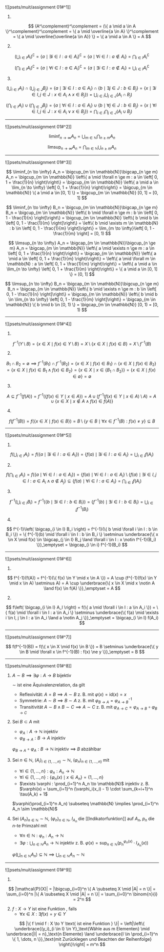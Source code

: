 ![[psets/muit/assignment 01#^1]]

1. 

$$
	(A^\complement)^\complement = (\{ a \mid a \in A \}^\complement)^\complement = \{ a \mid \overline{a \in A} \}^\complement = \{ a \mid \overline{\overline{a \in A}} \} = \{ a \mid a \in A \} = A
$$

2. 

$$
	\left( \bigcup_{i \in I} A_i \right)^\complement = \{ a \mid \exists i \in I : a \in A_i \}^\complement = \{ a \mid \forall i \in I : a \notin A_i \} = \bigcap_{i \in I} A_i^\complement
$$

$$
	\left( \bigcap_{i \in I} A_i \right)^\complement = \{ a \mid \forall i \in I : a \in A_i \}^\complement = \{ a \mid \exists i \in I : a \notin A_i \} = \bigcup_{i \in I} A_i^\complement
$$

3. 

$$
	\left( \bigcup_{i \in I} A_i \right) \cap \left( \bigcup_{j \in J} B_j \right) = \{ a \mid \exists i \in I : a \in A_i \} \cap \{ b \mid \exists j \in J : b \in B_j \} = \{ x \mid \exists i \in I, j \in J : x \in A_i \land x \in B_j \} ) = \bigcup_{i \in I}\bigcup_{j \in J} (A_i \cap B_j)
$$

$$
	\left( \bigcap_{i \in I} A_i \right) \cup \left( \bigcap_{j \in J} B_j \right) = \{ a \mid \forall i \in I : a \in A_i \} \cup \{ b \mid \forall j \in J : b \in B_j \} = \{ x \mid \forall i \in I, j \in J : x \in A_i \lor x \in B_j \} ) = \bigcap_{i \in I}\bigcap_{j \in J} (A_i \cup B_j)
$$

---

![[psets/muit/assignment 01#^2]]

$$
	\liminf_{n \to \infty} A_n = \bigcup_{m \in \mathbb{N}}\bigcap_{n \ge m} A_n
$$

$$
	\limsup_{n \to \infty} A_n = \bigcap_{m \in \mathbb{N}}\bigcup_{n \ge m} A_n
$$

---

![[psets/muit/assignment 01#^3]]

$$
	\liminf_{n \to \infty} A_n = \bigcup_{m \in \mathbb{N}}\bigcap_{n \ge m} A_n = \bigcup_{m \in \mathbb{N}} \left\{ a \mid \forall n \ge m : a \in \left[ 0, 1 + \frac{1}{n} \right)\right\} = \bigcup_{m \in \mathbb{N}} \left\{ a \mid a \in \lim_{n \to \infty} \left[ 0, 1 + \frac{1}{n} \right)\right\} = \bigcup_{m \in \mathbb{N}} \{ a \mid a \in [0, 1] \} = \bigcup_{m \in \mathbb{N}} [0, 1] = [0, 1]
$$

$$
	\liminf_{n \to \infty} B_n = \bigcup_{m \in \mathbb{N}}\bigcap_{n \ge m} B_n = \bigcup_{m \in \mathbb{N}} \left\{ b \mid \forall n \ge m : b \in \left[ 0, 1 - \frac{1}{n} \right]\right\} = \bigcup_{m \in \mathbb{N}} \left\{ b \mid b \in \left[ 0, 1 - \frac{1}{m} \right]\right\} = \left\{ b \mid \exists m \in \mathbb{N} : b \in  \left[ 0, 1 - \frac{1}{m} \right]\right\} = \lim_{m \to \infty}\left[ 0, 1 - \frac{1}{m} \right] = [0, 1)
$$

$$
	\limsup_{n \to \infty} A_n = \bigcap_{m \in \mathbb{N}}\bigcup_{n \ge m} A_n = \bigcap_{m \in \mathbb{N}} \left\{ a \mid \exists n \ge m : a \in \left[ 0, 1 + \frac{1}{n} \right)\right\} = \bigcap_{m \in \mathbb{N}} \left\{ a \mid a \in \left[ 0, 1 + \frac{1}{m} \right)\right\} = \left\{ a \mid \forall m \in \mathbb{N} : a \in \left[ 0, 1 + \frac{1}{m} \right)\right\} = \left\{ a \mid a \in \lim_{n \to \infty} \left[ 0, 1 + \frac{1}{m} \right)\right\} = \{ a \mid a \in [0, 1] \} = [0, 1]
$$

$$
	\limsup_{n \to \infty} B_n = \bigcap_{m \in \mathbb{N}}\bigcup_{n \ge m} B_n = \bigcap_{m \in \mathbb{N}} \left\{ b \mid \exists n \ge m : b \in \left[ 0, 1 - \frac{1}{n} \right]\right\} = \bigcap_{m \in \mathbb{N}} \left\{ b \mid b \in \lim_{n \to \infty} \left[ 0, 1 - \frac{1}{m} \right]\right\} = \bigcap_{m \in \mathbb{N}} \{ b \mid b \in [0, 1) \} = \bigcap_{m \in \mathbb{N}} [0, 1) = [0, 1)
$$

---

![[psets/muit/assignment 01#^4]]

1. 

$$
	f^{-1}(Y \setminus B) = \{ x \in X \mid f(x) \in Y \setminus B \} = X \setminus \{ x \in X \mid f(x) \in B \} = X \setminus f^{-1}(B)
$$

2. 

$$
	B_1 \cap B_2 = \emptyset \implies f^{-1}(B_1) \cap f^{-1}(B_2) = \{ x \in X \mid f(x) \in B_1 \} \cap \{ x \in X \mid f(x) \in B_2 \} = \{ x \in X \mid f(x) \in B_1 \land f(x) \in B_2 \} = \{ x \in X \mid x \in \{ B_1 \cap B_2 \}\} = \{ x \in X \mid f(x) \in \emptyset \} = \emptyset
$$

3. 

$$
	A \subseteq f^{-1}(f(A)) = f^{-1}(\{ f(x) \in Y \mid x \in A \}) = A \cup (f^{-1}(f(x) \in Y \mid x \in A) \setminus A) = A \cup \{ x \in X \mid x \notin A \land f(x) \in f(A) \}
$$

4. 

$$
	f(f^{-1}(B)) = f(\{ x \in X \mid f(x) \in B \}) = B \setminus \{ y \in B \mid \forall x \in f^{-1}(B) : f(x) \ne y \} \subseteq B
$$

---

![[psets/muit/assignment 01#^5]]

1. 

$$
	f\left( \bigcup_{i \in I} A_i \right) = f(\{ a \mid \exists i \in I : a \in A_i \}) = \{ f(a) \mid \exists i \in I : a \in A_i \} = \bigcup_{i \in I} f(A_i)
$$

2. 

$$
	f\left( \bigcap_{i \in I} A_i \right) = f(\{ a \mid \forall i \in I : a \in A_i \}) = \{ f(a) \mid \forall i \in I : a \in A_i \} \setminus \{ f(a) \mid \exists i \in I, j \in I : a \in A_i \land a \notin A_j \} \subseteq \{ f(a) \mid \forall i \in I : a \in A_i \} = \bigcap_{i \in I} f(A_i)
$$

3. 

$$
	f^{-1}\left( \bigcup_{i \in I} B_i \right) = f^{-1}(\{ b \mid \exists i \in I : b \in B_i \}) = \{ f^{-1}(b) \mid \exists i \in I : b \in B_i \} = \bigcup_{i \in i} f^{-1}(B_i)
$$

4. 

$$
	f^{-1}\left( \bigcap_{i \in I} B_i \right) = f^{-1}(\{ b \mid \forall i \in I : b \in B_i \}) = \{ f^{-1}(b) \mid \forall i \in I : b \in B_i \} \setminus \underbrace{\{ x \in X \mid f(x) \in \bigcap_{j \in I} B_j \land \forall i \in I : x \notin f^{-1}(B_i) \}}_\emptyset = \bigcap_{i \in i} f^{-1}(B_i)
$$

---

![[psets/muit/assignment 01#^6]]

1. 

$$
	f^{-1}(f(A)) = f^{-1}(\{ f(x) \in Y \mid x \in A \}) = A \cup (f^{-1}(f(x) \in Y \mid x \in A) \setminus A) = A \cup \underbrace{\{ x \in X \mid x \notin A \land f(x) \in f(A) \}}_\emptyset = A
$$

2. 

$$
	f\left( \bigcap_{i \in I} A_I \right) = f(\{ a \mid \forall i \in I : a \in A_i \}) = \{ f(a) \mid \forall i \in I : a \in A_i \} \setminus \underbrace{\{ f(a) \mid \exists i \in I, j \in I : a \in A_i \land a \notin A_j \}}_\emptyset = \bigcap_{i \in I} f(A_i)
$$

---

![[psets/muit/assignment 01#^7]]

$$
	f(f^{-1}(B)) = f(\{ x \in X \mid f(x) \in B \}) = B \setminus \underbrace{\{ y \in B \mid \forall x \in f^{-1}(B) : f(x) \ne y \}}_\emptyset = B
$$

---

![[psets/muit/assignment 01#^8]]

1. $A \sim B \implies \exists \varphi : A \to B$ bijektiv

	$\sim$ ist eine Äquivalenzrelation, da gilt
	- Reflexivität: $A = B \implies A \sim B$ z. B. mit $\varphi(x) = \text{id}(x) = x$
	- Symmetrie: $A \sim B \implies B \sim A$ z. B. mit $\varphi_{B \to A} = \varphi_{A \to B}^{-1}$
	- Transitivität $A \sim B \land B \sim C \implies A \sim C$ z. B. mit $\varphi_{A \to C} = \varphi_{A \to B} \circ \varphi_{B \to C}$
2. Sei $B \subset A$ mit
	- $\varphi_A : A \to \mathbb{N}$ injektiv
	- $\varphi_{B \to A} : B \to A$ injektiv

	$\varphi_{B \to A} \circ \varphi_A : B \to \mathbb{N}$ injektiv $\implies$ $B$ abzählbar
3. Sei $n \in \mathbb{N}$, $(A_i)_{i \in \{ 1, \dots, n \}} \sim \mathbb{N}$, $(\varphi_n)_{n \in \{ 1, \dots, n \}}$ mit
	- $\forall i \in \{ 1, \dots, n \} : \varphi_n : A_n \to \mathbb{N}$
	- $\forall i \in \{ 1, \dots, n \} : \{ \varphi_n(x) \mid x \in A_n \} = \{ 1, \dots, n \}$
	- $\exists \varphi : \prod_{i=1}^n A_n \to \mathbb{N}$ injektiv z. B. $\varphi(x) = \sum_{i=1}^n (\varphi_i(x_i) - 1) \cdot \sum_{k=i+1}^n \tau(A_k) + 1$

	$\varphi(\prod_{i=1}^n A_n) \subseteq \mathbb{N} \implies \prod_{i=1}^n A_n \sim \mathbb{N}$
4. Sei $(A_n)_{n \in \mathbb{N}} \sim \mathbb{N}$, $(\varphi_n)_{n \in \mathbb{N}}$, $I_{A_n}$ die [[Indikatorfunktion]] auf $A_n$, $p_n$ die $n$-te Primzahl mit
	- $\forall n \in \mathbb{N} : \varphi_n : A_n \to \mathbb{N}$
	- $\exists \varphi : \bigcup_{n \in \mathbb{N}} A_n \to \mathbb{N}$ injektiv z. B. $\varphi(x) = \sup_{n \in \mathbb{N}} (p_n^{\varphi_n(x)} \cdot I_{A_n}(x))$

	$\varphi(\bigcup_{n \in \mathbb{N}} A_n) \subseteq \mathbb{N} \implies \bigcup_{n \in \mathbb{N}} A_n \sim \mathbb{N}$

---

![[psets/muit/assignment 01#^9]]

1. 

$$
	|\mathcal{P}(X)| = |\bigcup_{i=0}^n \{ A \subseteq X \mid |A| = n \}| = \sum_{i=0}^n |\{ A \subseteq X \mid |A| = n \}| = \sum_{i=0}^n \binom{n}{i} = 2^n
$$

2. $f : X \to Y \text{ ist eine Funktion }$, falls
	- $\forall x \in X : \exists f(x) = y \in Y$

$$
	 |\{ f \mid f : X \to Y \text{ ist eine Funktion } \}| = \left|\left\{ \underbrace{(y_i)_{i \in I} \in Y}_\text{Wähle aus m Elementen} \mid \underbrace{|I| = n}_\text{n Elemente} \land \underbrace{I \in \prod_{i=1}^n \{ 1, \dots, n \}}_\text{mit Zurücklegen und Beachten der Reihenfolge} \right\}\right| = m^n
$$